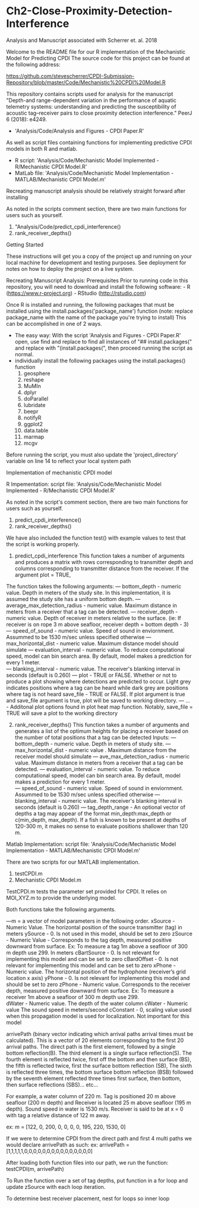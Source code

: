 # Ch2-Close-Proximity-Detection-Interference
Analysis and Manuscript associated with Scherrer et. al. 2018

Welcome to the README file for our R implementation of the Mechanistic Model for Predicting CPDI
The source code for this project can be found at the following address:

https://github.com/stevescherrer/CPDI-Submission-Repository/blob/master/Code/Mechanistic%20CPDI%20Model.R

This repository contains scripts used for analysis for the manuscript "Depth-and range-dependent variation in the performance of aquatic telemetry systems: understanding and predicting the susceptibility of acoustic tag–receiver pairs to close proximity detection interference." PeerJ 6 (2018): e4249.
  - 'Analysis/Code/Analysis and Figures - CPDI Paper.R'
  
As well as script files containing functions for implementing predictive CPDI models in both R and matlab.
  - R script: 'Analysis/Code/Mechanistic Model Implemented - R/Mechanistic CPDI Model.R'
  - MatLab file: 'Analysis/Code/Mechanistic Model Implementation - MATLAB/Mechanistic CPDI Model.m'

Recreating manuscript analysis should be relatively straight forward after installing 

As noted in the scripts comment section, there are two main functions for users such as yourself.

1. "Analysis/Code/predict_cpdi_interference()
2. rank_receiver_depths()


Getting Started

These instructions will get you a copy of the project up and running on your local machine for development and testing purposes. See deployment for notes on how to deploy the project on a live system.

Recreating Manuscript Analysis:
Prerequisites
Prior to running code in this repository, you will need to download and install the following software:
	- R (https://www.r-project.org)
  	- RStudio (http://rstudio.com)

Once R is installed and running, the following packages that must be installed using the install.packages('package_name') function (note: replace package_name with the name of the package you're trying to install)
This can be accomplished in one of 2 ways. 
  - The easy way: With the script 'Analysis and Figures - CPDI Paper.R' open, use find and replace to find all instances of "## install.packages(" and replace with "(install.packages(", then proceed running the script as normal.
  - individually install the following packages using the install.packages() function
    1.  geosphere
    2.  reshape
    3.  MuMIn
    4.  dplyr
    5.  doParallel
    6.  lubridate
    7.  beepr
    8.  notifyR
    9.  ggplot2
    10. data.table
    11. marmap
    12. mcgv
  
Before running the script, you must also update the 'project_directory' variable on line 14 to reflect your local system path


Implementation of mechanistic CPDI model

R Impementation:
script file: 'Analysis/Code/Mechanistic Model Implemented - R/Mechanistic CPDI Model.R'

As noted in the script's comment section, there are two main functions for users such as yourself.
  1. predict_cpdi_interference()
  2. rank_receiver_depths()

We have also included the function test() with example values to test that the script is working properly. 

1. predict_cpdi_interference
This function takes a number of arguments and produces a matrix with rows corresponding to transmitter depth and columns corresponding to transmitter distance from the receiver. If the argument plot = TRUE, 

The function takes the following arguments:
  — bottom_depth - numeric value. Depth in meters of the study site. In this implementation, it is assumed the study site has a uniform bottom depth. 
  — average_max_detection_radius - numeric value. Maximum distance in meters from a receiver that a tag can be detected. 
  — receiver_depth - numeric value. Depth of receiver  in meters relative to the surface. (ie: If receiver is on rope 3 m above seafloor, receiver depth = bottom depth - 3)
  —  speed_of_sound - numeric value. Speed of sound in enviornment. Assummed to be 1530 m/sec unless specified otherwise
  —  max_horizontal_dist - numeric value. Maximum distance model should simulate
  — evaluation_interval - numeric value.  To reduce computational speed, model can bin search area. By default, model makes a prediction for every 1 meter.  
  — blanking_interval - numeric value. The receiver's blanking interval in seconds (default is 0.260)
  — plot - TRUE or FALSE. Whether or not to produce a plot showing where detections are predicted to occur. Light grey indicates positions where a tag can be heard while dark grey are positions where tag is not heard
  save_file - TRUE or FALSE. If plot argument is true and save_file argument is true, plot will be saved to working directory.
  — ...  - Additonal plot options found in plot heat map function. Notably, save_file = TRUE will save a plot to the working directory
 
2. rank_receiver_depths()
This function takes a number of arguments and generates a list of the optimum heights for placing a receiver based on the number of total  positions that a tag can be detected
Inputs:
  — bottom_depth - numeric value. Depth in meters of study site. 
  — max_horizontal_dist - numeric value . Maximum distance from the receiver model should simulate
  — ave_max_detection_radius - numeric value. Maximum distance in meters from a receiver that a tag can be detected. 
  — evaluation_interval - numeric value.  To reduce computational speed, model can bin search area. By default, model makes a prediction for every 1 meter.  
  —  speed_of_sound - numeric value. Speed of sound in enviornment. Assummed to be 1530 m/sec unless specified otherwise
  — blanking_interval - numeric value. The receiver's blanking interval in seconds (default is 0.260)
  — tag_depth_range - An optional vector of depths a tag may appear of the format min_depth:max_depth or c(min_depth, max_depth). If a fish is known to be present at depths of 120-300 m, it makes no sense to evaluate positions shallower than 120 m.  



Matlab Implementation:
script file: 'Analysis/Code/Mechanistic Model Implementation - MATLAB/Mechanistic CPDI Model.m'

There are two scripts for our MATLAB implementation. 
  1. testCPDI.m
  2. Mechanistic CPDI Model.m

TestCPDI.m tests the parameter set provided for CPDI.  It relies on MOI_XYZ.m to provide the underlying model. 

Both functions take the following arguments.

—m = a vector of model parameters in the following order.
	xSource - Numeric Value. The horizontal position of the source transmitter (tag) in meters
	ySource - 0. Is not used in this model, should be set to zero 
	zSource - Numeric Value - Corresponds to the tag depth, measured positive downward from surface. Ex: To measure a tag 1m above a seafloor of 300 m depth use 299. In meters
	cBartSource - 0. Is not relevant for implementing this model and can be set to zero
	cBardOffset - 0. Is not relevant for implementing this model and can be set to zero
	xPhone - Numeric value. The horizontal position of the hydrophone (receiver’s grid location x axis)
	yPhone - 0.  Is not relevant for implementing this model and should be set to zero
	zPhone - Numeric value. Corresponds to the receiver depth, measured positive downward from surface. Ex: To measure a receiver 1m above a seafloor of 300 m depth use 299.	
	dWater - Numeric value. The depth of the water column
	cWater - Numeric value The sound speed in meters/second
	cConstant - 0, scaling value used when this propagation model is used for localization. Not important for this model

arrivePath      (binary vector indicating which arrival paths arrival times must be calculated). This is a vector of 20 elements corresponding to the first 20 arrival paths. The direct path is the first element, followed by a single bottom reflection(B). The third element is a single surface reflection(S). The fourth element is reflected twice, first off the bottom and then surface (BS), the fifth is reflected twice, first the surface bottom reflection (SB), The sixth is reflected three times, the bottom surface bottom reflection (BSB) followed by the seventh element reflected three times first surface, then bottom, then surface reflections (SBS)… etc… 

For example, a water column of 220 m. Tag is positioned 20 m above seafloor (200 m depth) and Receiver is located 25 m above seafloor (195 m depth). Sound speed in water is 1530 m/s. Receiver is said to be at x = 0 with tag a relative distance of 122 m away.

ex: m = [122, 0, 200, 0, 0, 0, 0, 195, 220, 1530, 0] 

If we were to determine CPDI from the direct path and first 4 multi paths we would declare arrivePath as such:
ex: arrivePath = [1,1,1,1,1,0,0,0,0,0,0,0,0,0,0,0,0,0,0,0]

After loading both function files into our path, we run the function: testCPDI(m, arrivePath)

To Run the function over a set of tag depths, put function in a for loop and update zSource with each loop iteration. 

To determine best receiver placement, nest for loops so inner loop 
